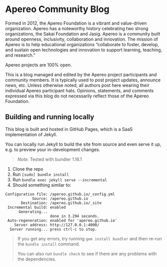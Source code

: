 # Apereo Community Blog

Formed in 2012, the Apereo Foundation is a vibrant and value-driven organization. Apereo has a noteworthy history celebrating two strong organizations, the Sakai Foundation and Jasig. Apereo is a community built around openness, inclusivity, collaboration and innovation. The mission of Apereo is to help educational organizations “collaborate to foster, develop, and sustain open technologies and innovation to support learning, teaching, and research.”

Apereo projects are 100% open.

This is a blog managed and edited by the Apereo project participants and community members. It is typically used to post project updates, announce news, etc. Unless otherwise noted, all authors post here wearing their individual Apereo participant hats. Opinions, statements, and comments expressed via this blog do not necessarily reflect those of the Apereo Foundation.

## Building and running locally

This blog is built and hosted in GitHub Pages, which is a SaaS implementation of Jekyll.

You can locally run Jekyll to build the site from source and even serve it up, e.g. to preview your in-development changes.

> *Note:* Tested with bundler 1.16.1

1. Clone the repo
2. Run `[sudo] bundle install`
3. Run `bundle exec jekyll serve --incremental`
4. Should something similar to:
```
Configuration file: /apereo.github.io/_config.yml
            Source: /apereo.github.io
       Destination: /apereo.github.io/_site
 Incremental build: enabled
      Generating...
                    done in 3.294 seconds.
 Auto-regeneration: enabled for 'apereo.github.io'
    Server address: http://127.0.0.1:4000/
  Server running... press ctrl-c to stop.
```

> If you get any errors, try running `gem install bundler` and then re-run the `bundle install` command.
>
> You can also run `bundle check` to see if there are any problems with the dependencies.